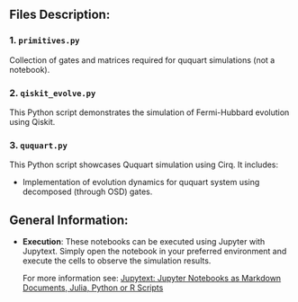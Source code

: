 ## Files Description:

### 1. `primitives.py`

Collection of gates and matrices required for ququart simulations (not a
notebook).

### 2. `qiskit_evolve.py`

This Python script demonstrates the simulation of Fermi-Hubbard evolution using
Qiskit.

### 3. `ququart.py`

This Python script showcases Ququart simulation using Cirq. It includes:

- Implementation of evolution dynamics for ququart system using decomposed
  (through OSD) gates.

## General Information:

- **Execution**: These notebooks can be executed using Jupyter with Jupytext.
  Simply open the notebook in your preferred environment and execute the cells
  to observe the simulation results.

  For more information see:
  [Jupytext: Jupyter Notebooks as Markdown Documents, Julia, Python or R Scripts](https://jupytext.readthedocs.io/en/latest/)

